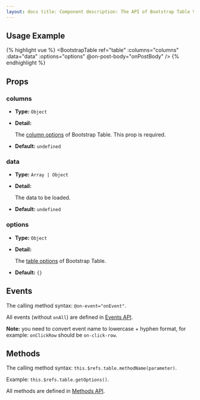 ```yaml
---
layout: docs title: Component description: The API of Bootstrap Table Vue Component. group: vuejs toc: true
---
```


## Usage Example

{% highlight vue %}
<BootstrapTable ref="table"
:columns="columns"
:data="data"
:options="options"
@on-post-body="onPostBody"
/>
{% endhighlight %}

## Props

### columns

- **Type:** `Object`

- **Detail:**

  The [column options](/docs/api/column-options/) of Bootstrap Table. This prop is required.

- **Default:** `undefined`

### data

- **Type:** `Array | Object`

- **Detail:**

  The data to be loaded.

- **Default:** `undefined`

### options

- **Type:** `Object`

- **Detail:**

  The [table options](/docs/api/table-options/) of Bootstrap Table.

- **Default:** `{}`

## Events

The calling method syntax: `@on-event="onEvent"`.

All events (without `onAll`) are defined in [Events API](/docs/api/events/).

**Note:** you need to convert event name to lowercase + hyphen format, for example: `onClickRow` should
be `on-click-row`.

## Methods

The calling method syntax: `this.$refs.table.methodName(parameter)`.

Example: `this.$refs.table.getOptions()`.

All methods are defined in [Methods API](/docs/api/methods/).
